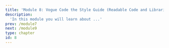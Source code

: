```yaml
---
title: 'Module 8: Vogue Code the Style Guide (Readable Code and Libraries)'
description:
  'In this module you will learn about ...'
prev: /module7
next: /module9
type: chapter
id: 8
---
```


